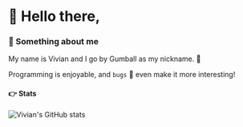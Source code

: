 # :wave: Hello there,
### :speech_balloon: Something about me
My name is Vivian and I go by Gumball as my nickname. :whale:

Programming is enjoyable, and `bugs` :bug: even make it more interesting!

#### :point_right: Stats
![Vivian's GitHub stats](https://github-readme-stats.vercel.app/api?username=gumball09&show_icons=true&theme=onedark)
